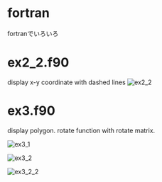 # fortran
fortranでいろいろ


# ex2_2.f90
display x-y coordinate with dashed lines
![ex2_2](https://user-images.githubusercontent.com/61105696/118346867-a642d480-b579-11eb-8148-94ee3b4da770.png)



# ex3.f90
display polygon.
rotate function with rotate matrix.


![ex3_1](https://user-images.githubusercontent.com/61105696/117911941-92993300-b319-11eb-87dc-6cc166bb6e7d.png)


![ex3_2](https://user-images.githubusercontent.com/61105696/117911957-9927aa80-b319-11eb-827b-6aa21edb7388.png)


![ex3_2_2](https://user-images.githubusercontent.com/61105696/117911967-9cbb3180-b319-11eb-9d75-a7a07df2721d.png)


